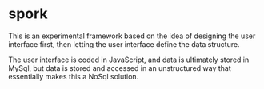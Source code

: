# spork

This is an experimental framework based on the idea of designing the user interface first, then letting the user interface define the data structure.

The user interface is coded in JavaScript, and data is ultimately stored in MySql, but data is stored and accessed in an unstructured way that essentially makes this a NoSql solution.

